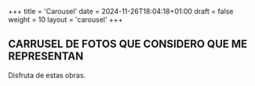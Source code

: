 +++
title = 'Carousel'
date = 2024-11-26T18:04:18+01:00
draft = false
weight = 10
layout = 'carousel'
+++

## CARRUSEL DE FOTOS QUE CONSIDERO QUE ME REPRESENTAN

Disfruta de estas obras.